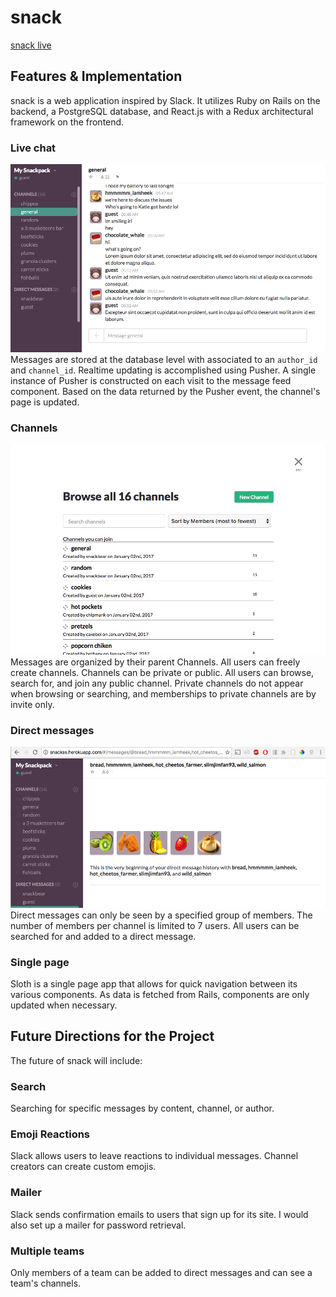 # snack

[snack live](http://snackss.herokuapp.com/)

## Features & Implementation

snack is a web application inspired by Slack. It utilizes Ruby on Rails on the backend, a PostgreSQL database, and React.js with a Redux architectural framework on the frontend.

### Live chat
![Live chat](docs/live-chat.png)
Messages are stored at the database level with associated to an `author_id` and `channel_id`. Realtime updating is accomplished using Pusher. A single instance of Pusher is constructed on each visit to the message feed component. Based on the data returned by the Pusher event, the channel's page is updated.

### Channels
![Browse channels](docs/browse-channels.png)
Messages are organized by their parent Channels. All users can freely create channels. Channels can be private or public. All users can browse, search for, and join any public channel. Private channels do not appear when browsing or searching, and memberships to private channels are by invite only.

### Direct messages
![DM](docs/dm.png)
Direct messages can only be seen by a specified group of members. The number of members per channel is limited to 7 users. All users can be searched for and added to a direct message.

### Single page

Sloth is a single page app that allows for quick navigation between its various components. As data is fetched from Rails, components are only updated when necessary.

## Future Directions for the Project

The future of snack will include:

### Search

Searching for specific messages by content, channel, or author.

### Emoji Reactions

Slack allows users to leave reactions to individual messages. Channel creators can create custom emojis.

### Mailer

Slack sends confirmation emails to users that sign up for its site. I would also set up a mailer for password retrieval.

### Multiple teams

Only members of a team can be added to direct messages and can see a team's channels.
